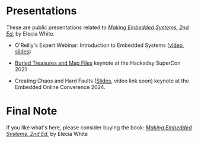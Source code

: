 # Presentations

These are public presentations related to [_Making Embedded Systems, 2nd Ed._](https://learning.oreilly.com/library/view/making-embedded-systems/9781098151539/) by Elecia White.

* O'Reilly's Expert Webinar: Introduction to Embedded Systems ([video]( https://www.youtube.com/watch?v=2g91Xyy6qT4&lc=UgxGP1zTCunfth6FzcV4AaABAg ), [slides](202405_Introduction_to_Embedded_Software/202405_Introduction_to_Embedded_Software.pdf))

* [Buried Treasures and Map Files](https://embedded.fm/blog/mapfiles) keynote at the Hackaday SuperCon 2021

* Creating Chaos and Hard Faults ([Slides](2024_Creating_Chaos_and_Hard_Faults_Public/2024_Creating_Chaos_and_Hard_Faults_Public.pdf), video link soon) keynote at the Embedded Online Converence 2024.

# Final Note

If you like what's here, please consider buying the book: [_Making Embedded Systems, 2nd Ed._](https://learning.oreilly.com/library/view/making-embedded-systems/9781098151539/) by Elecia White
